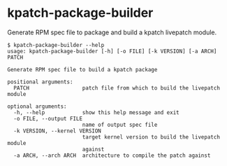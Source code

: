 kpatch-package-builder
======================

Generate RPM spec file to package and build a kpatch livepatch module.


    $ kpatch-package-builder --help
    usage: kpatch-package-builder [-h] [-o FILE] [-k VERSION] [-a ARCH] PATCH

    Generate RPM spec file to build a kpatch package

    positional arguments:
      PATCH                 patch file from which to build the livepatch module

    optional arguments:
      -h, --help            show this help message and exit
      -o FILE, --output FILE
                            name of output spec file
      -k VERSION, --kernel VERSION
                            target kernel version to build the livepatch module
                            against
      -a ARCH, --arch ARCH  architecture to compile the patch against
